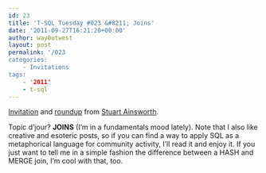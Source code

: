 ```yaml
---
id: 23
title: 'T-SQL Tuesday #023 &#8211; Joins'
date: '2011-09-27T16:21:20+00:00'
author: way0utwest
layout: post
permalink: '/023
categories:
    - Invitations
tags:
    - '2011'
    - t-sql
---
```


[Invitation](http://codegumbo.com/index.php/2011/09/27/tsql2sday-t-sql-tuesday-23early-edition/) and [roundup](http://codegumbo.com/index.php/2011/10/10/tsql2sday-roundup/) from [Stuart Ainsworth](http://codegumbo.com/).

Topic d’jour? **JOINS** (I’m in a fundamentals mood lately). Note that I also like creative and esoteric posts, so if you can find a way to apply SQL as a metaphorical language for community activity, I’ll read it and enjoy it. If you just want to tell me in a simple fashion the difference between a HASH and MERGE join, I’m cool with that, too.